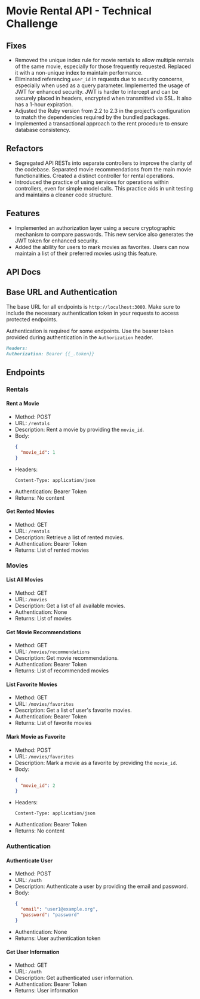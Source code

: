 # Movie Rental API - Technical Challenge

## Fixes

- Removed the unique index rule for movie rentals to allow multiple rentals of the same movie, especially for those
  frequently requested. Replaced it with a non-unique index to maintain performance.
- Eliminated referencing `user_id` in requests due to security concerns, especially when used as a query parameter.
  Implemented the usage of JWT for enhanced security. JWT is harder to intercept and can be securely placed in headers,
  encrypted when transmitted via SSL. It also has a 1-hour expiration.
- Adjusted the Ruby version from 2.2 to 2.3 in the project's configuration to match the dependencies required by the
  bundled packages.
- Implemented a transactional approach to the rent procedure to ensure database consistency.

## Refactors

- Segregated API RESTs into separate controllers to improve the clarity of the codebase. Separated movie recommendations
  from the main movie functionalities. Created a distinct controller for rental operations.
- Introduced the practice of using services for operations within controllers, even for simple model calls. This
  practice aids in unit testing and maintains a cleaner code structure.

## Features

- Implemented an authorization layer using a secure cryptographic mechanism to compare passwords. This new service also
  generates the JWT token for enhanced security.
- Added the ability for users to mark movies as favorites. Users can now maintain a list of their preferred movies using
  this feature.

## API Docs

## Base URL and Authentication

The base URL for all endpoints is `http://localhost:3000`. Make sure to include the necessary authentication token in
your requests to access protected endpoints.

Authentication is required for some endpoints. Use the bearer token provided during authentication in
the `Authorization` header.

```markdown
Headers:
Authorization: Bearer {{_.token}}
```

## Endpoints

### Rentals

#### Rent a Movie

- Method: POST
- URL: `/rentals`
- Description: Rent a movie by providing the `movie_id`.
- Body:
  ```json
  {
    "movie_id": 1
  }
  ```
- Headers:
  ```
  Content-Type: application/json
  ```
- Authentication: Bearer Token
- Returns: No content

#### Get Rented Movies

- Method: GET
- URL: `/rentals`
- Description: Retrieve a list of rented movies.
- Authentication: Bearer Token
- Returns: List of rented movies

### Movies

#### List All Movies

- Method: GET
- URL: `/movies`
- Description: Get a list of all available movies.
- Authentication: None
- Returns: List of movies

#### Get Movie Recommendations

- Method: GET
- URL: `/movies/recommendations`
- Description: Get movie recommendations.
- Authentication: Bearer Token
- Returns: List of recommended movies

#### List Favorite Movies

- Method: GET
- URL: `/movies/favorites`
- Description: Get a list of user's favorite movies.
- Authentication: Bearer Token
- Returns: List of favorite movies

#### Mark Movie as Favorite

- Method: POST
- URL: `/movies/favorites`
- Description: Mark a movie as a favorite by providing the `movie_id`.
- Body:
  ```json
  {
    "movie_id": 2
  }
  ```
- Headers:
  ```
  Content-Type: application/json
  ```
- Authentication: Bearer Token
- Returns: No content

### Authentication

#### Authenticate User

- Method: POST
- URL: `/auth`
- Description: Authenticate a user by providing the email and password.
- Body:
  ```json
  {
    "email": "user1@example.org",
    "password": "password"
  }
  ```
- Authentication: None
- Returns: User authentication token

#### Get User Information

- Method: GET
- URL: `/auth`
- Description: Get authenticated user information.
- Authentication: Bearer Token
- Returns: User information